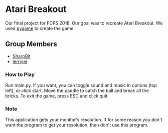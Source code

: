 # Atari Breakout
Our final project for FCPS 2018. Our goal was to recreate Atari Breakout. We used [pygame](https://www.pygame.org/news) to create the game.

## Group Members
- [SharpBit](https://github.com/SharpBit)
- [lerrylei](https://github.com/lerrylei)

### How to Play
Run main.py. If you want, you can toggle sound and music in options (top left), or click start. Move the paddle to catch the ball and break all the bricks. To exit the game, press ESC and click quit.

### Note
This application gets your monitor's resolution. If for some reason you don't want the program to get your resolution, then don't use this program.
